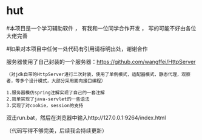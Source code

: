 # hut

#本项目是一个学习辅助软件 ， 有我和一位同学合作开发 ， 写的可能不好由各位大佬完善

#如果对本项目中任何一处代码有引用请标明出处，谢谢合作

服务器使用了自己封装的一个服务器：https://github.com/wangffei/HttpServer
    
    （对jdk自带的HttpServer进行二次封装，使用了单例模式，适配器模式，静态代理，观察者，等多个设计模式，大部分采用面向接口编程）

    1.服务器模仿spring注解实现了自己的一套注解
    2.简单实现了java-servlet的一些语法
    3.实现了对cookie，session的支持

<p>双击run.bat，然后在浏览器中输入http://127.0.0.1:9264/index.html</p>

（代码写得不够完美，后续我会持续更新）

